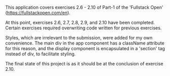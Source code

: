 This application covers exercises 2.6 - 2.10 of Part-1 of the 'Fullstack Open' (https://fullstackopen.com/en).

At this point, exercises 2.6, 2.7, 2.8, 2.9, and 2.10 have been completed. Certain exercises required overwriting code written for previous exercises.

Styles, which are irrelevant to the submission, were added for my own convenience. The main div in the app component has a className attribute for this reason, and the display component is encapsulated in a 'section' tag instead of div, to facilitate styling. 

The final state of this project is as it should be at the conclusion of exercise 2.10.